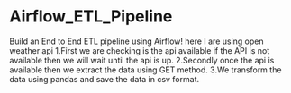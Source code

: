 # Airflow_ETL_Pipeline
Build an End to End ETL pipeline using Airflow!
here I are using open weather api 
1.First we are checking is the api available if the 
    API is not available then we will wait until the api is 
    up.
2.Secondly once the api is available then we extract the 
    data using GET method.
3.We transform the data using pandas and save the data 
    in csv format. 
